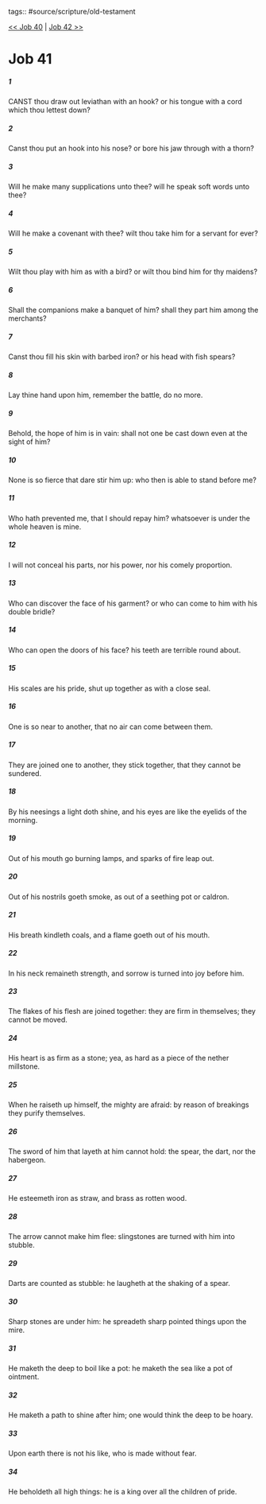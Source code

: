 tags:: #source/scripture/old-testament

[<< Job 40](old-testament/18_Job/Job_40.md) | [Job 42 >>](old-testament/18_Job/Job_42.md)

# Job 41

##### 1

CANST thou draw out leviathan with an hook? or his tongue with a cord which thou lettest down?

##### 2

Canst thou put an hook into his nose? or bore his jaw through with a thorn?

##### 3

Will he make many supplications unto thee? will he speak soft words unto thee?

##### 4

Will he make a covenant with thee? wilt thou take him for a servant for ever?

##### 5

Wilt thou play with him as with a bird? or wilt thou bind him for thy maidens?

##### 6

Shall the companions make a banquet of him? shall they part him among the merchants?

##### 7

Canst thou fill his skin with barbed iron? or his head with fish spears?

##### 8

Lay thine hand upon him, remember the battle, do no more.

##### 9

Behold, the hope of him is in vain: shall not one be cast down even at the sight of him?

##### 10

None is so fierce that dare stir him up: who then is able to stand before me?

##### 11

Who hath prevented me, that I should repay him? whatsoever is under the whole heaven is mine.

##### 12

I will not conceal his parts, nor his power, nor his comely proportion.

##### 13

Who can discover the face of his garment? or who can come to him with his double bridle?

##### 14

Who can open the doors of his face? his teeth are terrible round about.

##### 15

His scales are his pride, shut up together as with a close seal.

##### 16

One is so near to another, that no air can come between them.

##### 17

They are joined one to another, they stick together, that they cannot be sundered.

##### 18

By his neesings a light doth shine, and his eyes are like the eyelids of the morning.

##### 19

Out of his mouth go burning lamps, and sparks of fire leap out.

##### 20

Out of his nostrils goeth smoke, as out of a seething pot or caldron.

##### 21

His breath kindleth coals, and a flame goeth out of his mouth.

##### 22

In his neck remaineth strength, and sorrow is turned into joy before him.

##### 23

The flakes of his flesh are joined together: they are firm in themselves; they cannot be moved.

##### 24

His heart is as firm as a stone; yea, as hard as a piece of the nether millstone.

##### 25

When he raiseth up himself, the mighty are afraid: by reason of breakings they purify themselves.

##### 26

The sword of him that layeth at him cannot hold: the spear, the dart, nor the habergeon.

##### 27

He esteemeth iron as straw, and brass as rotten wood.

##### 28

The arrow cannot make him flee: slingstones are turned with him into stubble.

##### 29

Darts are counted as stubble: he laugheth at the shaking of a spear.

##### 30

Sharp stones are under him: he spreadeth sharp pointed things upon the mire.

##### 31

He maketh the deep to boil like a pot: he maketh the sea like a pot of ointment.

##### 32

He maketh a path to shine after him; one would think the deep to be hoary.

##### 33

Upon earth there is not his like, who is made without fear.

##### 34

He beholdeth all high things: he is a king over all the children of pride.
